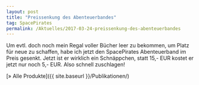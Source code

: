 ```yaml
---
layout: post
title: "Preissenkung des Abenteuerbandes"
tag: SpacePirates
permalink: /Aktuelles/2017-03-24-preissenkung-des-abenteuerbandes
---
```


Um evtl. doch noch mein Regal voller Bücher leer zu bekommen, um Platz für neue zu schaffen, habe ich jetzt den SpacePirates Abenteuerband im Preis gesenkt. Jetzt ist er wirklich ein Schnäppchen, statt 15,- EUR kostet er jetzt nur noch 5,- EUR. Also schnell zuschlagen!

[&raquo; Alle Produkte]({{ site.baseurl }}/Publikationen/)
